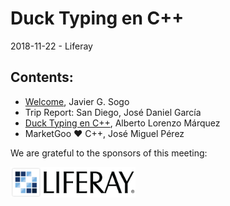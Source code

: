 
# Duck Typing en C++
2018-11-22 - Liferay

## Contents:
- [Welcome](welcome.pdf), Javier G. Sogo
- Trip Report: San Diego, José Daniel García
- [Duck Typing en C++](http://htmlpreview.github.io/?https://github.com/newlawrence/Talks/blob/master/181122_duck_typing/duck_typing.slides.html#/), Alberto Lorenzo Márquez
- MarketGoo ❤️ C++, José Miguel Pérez

We are grateful to the sponsors of this meeting:  

<img src="../assets/sponsor-logos/liferay.png" alt="liferay" width="200"/>
